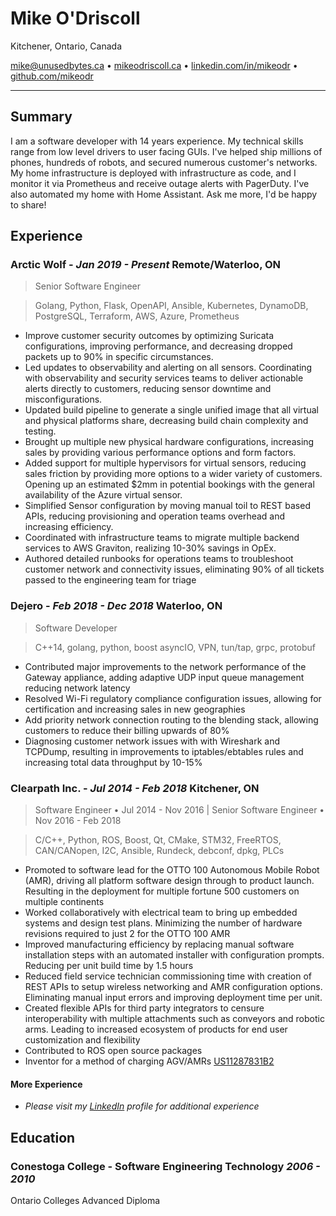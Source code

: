 # Mike O'Driscoll

Kitchener, Ontario, Canada

mike@unusedbytes.ca • [mikeodriscoll.ca](https://mikeodriscoll.ca) • [linkedin.com/in/mikeodr](https://linkedin.com/in/mikeodr) • [github.com/mikeodr](https://github.com/mikeodr)

---

## Summary

I am a software developer with 14 years experience. My technical skills range from low level drivers to user facing GUIs.
I've helped ship millions of phones, hundreds of robots, and secured numerous customer's networks. My home infrastructure is deployed with infrastructure as code, and I monitor it via Prometheus and receive outage alerts with PagerDuty. I've also automated my home with Home Assistant. Ask me more, I'd be happy to share!

## Experience

### **Arctic Wolf** - _Jan 2019 - Present_ Remote/Waterloo, ON

> Senior Software Engineer

> Golang, Python, Flask, OpenAPI, Ansible, Kubernetes, DynamoDB, PostgreSQL, Terraform, AWS, Azure, Prometheus

- Improve customer security outcomes by optimizing Suricata configurations, improving performance, and decreasing dropped packets up to 90% in specific circumstances.
- Led updates to observability and alerting on all sensors. Coordinating with observability and security services teams to deliver actionable alerts directly to customers, reducing sensor downtime and misconfigurations.
- Updated build pipeline to generate a single unified image that all virtual and physical platforms share, decreasing build chain complexity and testing.
- Brought up multiple new physical hardware configurations, increasing sales by providing various performance options and form factors.
- Added support for multiple hypervisors for virtual sensors, reducing sales friction by providing more options to a wider variety of customers. Opening up an estimated $2mm in potential bookings with the general availability of the Azure virtual sensor.
- Simplified Sensor configuration by moving manual toil to REST based APIs, reducing provisioning and operation teams overhead and increasing efficiency.
- Coordinated with infrastructure teams to migrate multiple backend services to AWS Graviton, realizing 10-30% savings in OpEx.
- Authored detailed runbooks for operations teams to troubleshoot customer network and connectivity issues, eliminating 90% of all tickets passed to the engineering team for triage

### **Dejero** - _Feb 2018 - Dec 2018_ Waterloo, ON

> Software Developer

> C++14, golang, python, boost asyncIO, VPN, tun/tap, grpc, protobuf

- Contributed major improvements to the network performance of the Gateway appliance, adding adaptive UDP input queue management reducing network latency
- Resolved Wi-Fi regulatory compliance configuration issues, allowing for certification and increasing sales in new geographies
- Add priority network connection routing to the blending stack, allowing customers to reduce their billing upwards of 80%
- Diagnosing customer network issues with with Wireshark and TCPDump, resulting in improvements to iptables/ebtables rules and increasing total data throughput by 10-15%

### **Clearpath Inc.** - _Jul 2014 - Feb 2018_ Kitchener, ON

> Software Engineer • Jul 2014 - Nov 2016 | Senior Software Engineer • Nov 2016 - Feb 2018

> C/C++, Python, ROS, Boost, Qt, CMake, STM32, FreeRTOS, CAN/CANopen, I2C, Ansible, Rundeck, debconf, dpkg, PLCs

- Promoted to software lead for the OTTO 100 Autonomous Mobile Robot (AMR), driving all platform software design through to product launch. Resulting in the deployment for multiple fortune 500 customers on multiple continents
- Worked collaboratively with electrical team to bring up embedded systems and design test plans. Minimizing the number of hardware revisions required to just 2 for the OTTO 100 AMR
- Improved manufacturing efficiency by replacing manual software installation steps with an automated installer with configuration prompts. Reducing per unit build time by 1.5 hours
- Reduced field service technician commissioning time with creation of REST APIs to setup wireless networking and AMR configuration options. Eliminating manual input errors and improving deployment time per unit.
- Created flexible APIs for third party integrators to censure interoperability with multiple attachments such as conveyors and robotic arms. Leading to increased ecosystem of products for end user customization and flexibility
- Contributed to ROS open source packages
- Inventor for a method of charging AGV/AMRs [US11287831B2](https://patents.google.com/patent/US11287831B2/en)

#### More Experience

- _Please visit my [LinkedIn](https://linkedin.com/in/mikeodr) profile for additional experience_

## Education

### Conestoga College - **Software Engineering Technology** _2006 - 2010_

Ontario Colleges Advanced Diploma
